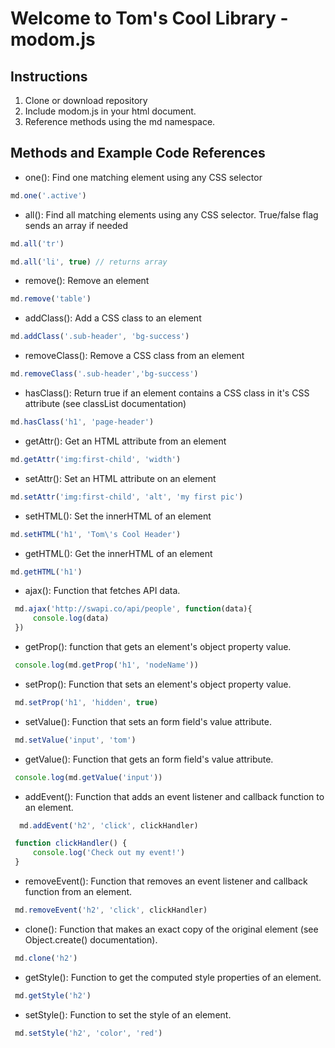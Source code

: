 # Welcome to Tom's Cool Library - modom.js

## Instructions

1. Clone or download repository
2. Include modom.js in your html document.
3. Reference methods using the md namespace.

## Methods and Example Code References

* one(): Find one matching element using any CSS selector

 ```javascript
 md.one('.active')
 ```
* all(): Find all matching elements using any CSS selector. True/false flag sends an array if needed

 ```javascript
 md.all('tr')

 md.all('li', true) // returns array
 ```
* remove(): Remove an element

 ```javascript
 md.remove('table')
 ```

* addClass(): Add a CSS class to an element

 ```javascript
 md.addClass('.sub-header', 'bg-success')
 ```

* removeClass(): Remove a CSS class from an element

 ```javascript
 md.removeClass('.sub-header','bg-success')
 ```

* hasClass(): Return true if an element contains a CSS class in it's CSS attribute (see classList documentation)

 ```javascript
 md.hasClass('h1', 'page-header')
 ```

* getAttr(): Get an HTML attribute from an element

 ```javascript
 md.getAttr('img:first-child', 'width')
 ```

* setAttr(): Set an HTML attribute on an element

 ```javascript
 md.setAttr('img:first-child', 'alt', 'my first pic')
 ```

* setHTML(): Set the innerHTML of an element

 ```javascript
 md.setHTML('h1', 'Tom\'s Cool Header')
 ```

* getHTML(): Get the innerHTML of an element

 ```javascript
 md.getHTML('h1')
 ```

* ajax():  Function that fetches API data.

```javascript
 md.ajax('http://swapi.co/api/people', function(data){
     console.log(data)
 })
```

* getProp(): function that gets an element's object property value.

```javascript
 console.log(md.getProp('h1', 'nodeName'))
 ```

* setProp(): Function that sets an element's object property value.

```javascript
 md.setProp('h1', 'hidden', true)
```

* setValue(): Function that sets an form field's value attribute.

```javascript
 md.setValue('input', 'tom')
```

* getValue(): Function that gets an form field's value attribute.

```javascript
 console.log(md.getValue('input'))
```

* addEvent(): Function that adds an event listener and callback function to an element.

```javascript
  md.addEvent('h2', 'click', clickHandler)

 function clickHandler() {
     console.log('Check out my event!')
 }   
```

* removeEvent(): Function that removes an event listener and callback function from an element.

```javascript
 md.removeEvent('h2', 'click', clickHandler)
```

* clone(): Function that makes an exact copy of the original element (see Object.create() documentation).

```javascript
 md.clone('h2')
```

* getStyle(): Function to get the computed style properties of an element.

```javascript
 md.getStyle('h2')
 ```

* setStyle(): Function to set the style of an element.

```javascript
 md.setStyle('h2', 'color', 'red')
 ```
